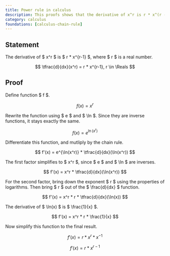 ```yaml
---
title: Power rule in calculus
description: This proofs shows that the derivative of x^r is r * x^(r - 1).
category: calculus
foundations: [calculus-chain-rule]
---
```


## Statement

The derivative of $ x^r $ is $ r \* x^{r-1} $, where $ r $ is a real number.

$$ \tfrac{d}{dx}(x^r) = r * x^{r-1}, r \in \Reals $$

## Proof

Define function $ f $.

$$ f(x) = x^r $$

Rewrite the function using $ e $ and $ \ln $. Since they are inverse functions, it stays exactly the same.

$$ f(x) = e^{\ln(x^r)} $$

Differentiate this function, and mutliply by the chain rule.

$$ f'(x) = e^{\ln(x^r)} * \tfrac{d}{dx}(\ln(x^r)) $$

The first factor simplifies to $ x^r $, since $ e $ and $ \ln $ are inverses.

$$ f'(x) = x^r * \tfrac{d}{dx}(\ln(x^r)) $$

For the second factor, bring down the exponent $ r $ using the properties of logarithms. Then bring $ r $ out of the $ \frac{d}{dx} $ function.

$$ f'(x) = x^r * r * \tfrac{d}{dx}(\ln(x)) $$

The derivative of $ \ln(x) $ is $ \frac{1}{x} $.

$$ f'(x) = x^r * r * \frac{1}{x} $$

Now simplify this function to the final result.

$$ f'(x) = r * x^r * x^{-1} $$

$$ f'(x) = r * x^{r - 1} $$
